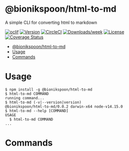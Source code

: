 # @bionikspoon/html-to-md

A simple CLI for converting html to markdown

[![oclif](https://img.shields.io/badge/cli-oclif-brightgreen.svg)](https://oclif.io)
[![Version](https://img.shields.io/npm/v/@bionikspoon/html-to-md.svg)](https://npmjs.org/package/@bionikspoon/html-to-md)
[![CircleCI](https://circleci.com/gh/bionikspoon/html-to-md/tree/main.svg?style=shield)](https://circleci.com/gh/bionikspoon/html-to-md/tree/main)
[![Downloads/week](https://img.shields.io/npm/dw/@bionikspoon/html-to-md.svg)](https://npmjs.org/package/@bionikspoon/html-to-md)
[![License](https://img.shields.io/npm/l/@bionikspoon/html-to-md.svg)](https://github.com/bionikspoon/html-to-md/blob/main/package.json)
[![Coverage Status](https://coveralls.io/repos/github/bionikspoon/html-to-md/badge.svg?branch=main)](https://coveralls.io/github/bionikspoon/html-to-md?branch=main)

<!-- toc -->

- [@bionikspoon/html-to-md](#bionikspoonhtml-to-md)
- [Usage](#usage)
- [Commands](#commands)
<!-- tocstop -->

# Usage

<!-- usage -->

```sh-session
$ npm install -g @bionikspoon/html-to-md
$ html-to-md COMMAND
running command...
$ html-to-md (-v|--version|version)
@bionikspoon/html-to-md/0.0.2 darwin-x64 node-v14.15.0
$ html-to-md --help [COMMAND]
USAGE
  $ html-to-md COMMAND
...
```

<!-- usagestop -->

# Commands

<!-- commands -->

<!-- commandsstop -->
